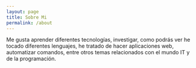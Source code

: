 ```yaml
---
layout: page
title: Sobre Mi
permalink: /about
---
```


Me gusta aprender diferentes tecnologías, investigar, como podrás ver he tocado diferentes lenguajes, he tratado de hacer aplicaciones web, automatizar comandos, entre otros temas relacionados con el mundo IT y de la programación.
